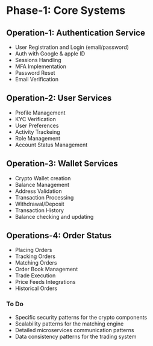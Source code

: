 # Phase-1: Core Systems

## Operation-1: Authentication Service
  - User Registration and Login (email/password)
  - Auth with Google & apple ID
  - Sessions Handling
  - MFA Implementation
  - Password Reset
  - Email Verification

## Operation-2: User Services
  - Profile Management
  - KYC Verification
  - User Preferences
  - Activity Trackeing
  - Role Management
  - Account Status Management

## Operation-3: Wallet Services
  - Crypto Wallet creation
  - Balance Management
  - Address Validation
  - Transaction Processing
  - Withdrawal/Deposit
  - Transaction History
  - Balance checking and updating

## Operations-4: Order Status
  - Placing Orders
  - Tracking Orders
  - Matching Orders
  - Order Book Management
  - Trade Execution
  - Price Feeds Integrations
  - Historical Orders

### To Do

- Specific security patterns for the crypto components
- Scalability patterns for the matching engine
- Detailed microservices communication patterns
- Data consistency patterns for the trading system